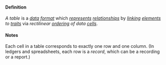 #### Definition

*A table* is a *[data](https://github.com/gcassel/Modular-Organization-Terminology/blob/master/terms/data.md) [format](https://github.com/gcassel/Modular-Organization-Terminology/blob/master/terms/format.md)* which *[represents](https://github.com/gcassel/Modular-Organization-Terminology/blob/master/terms/represent.md) [relationships](https://github.com/gcassel/Modular-Organization-Terminology/blob/master/terms/relate.md)* by *[linking](https://github.com/gcassel/Modular-Organization-Terminology/blob/master/terms/link.md) [elements](https://github.com/gcassel/Modular-Organization-Terminology/blob/master/terms/element.md) to [traits](https://github.com/gcassel/Modular-Organization-Terminology/blob/master/terms/trait.md)* via *rectilinear [ordering](https://github.com/gcassel/Modular-Organization-Terminology/blob/master/terms/order.md) of data [cells](https://github.com/gcassel/Modular-Organization-Terminology/blob/master/terms/cell.md)*.

#### Notes

Each cell in a table corresponds to exactly one row and one column.  (In ledgers and spreadsheets, each row is a *record*, which can be a recording or a report.) 
